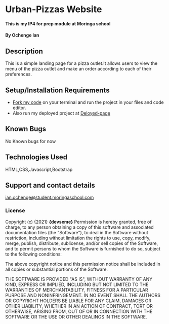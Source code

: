 # Urban-Pizzas Website

#### This is my IP4 for prep module at Moringa school
#### By **Ochenge Ian**
## Description
This is a simple landing page for a  pizza outlet.It allows users to view the menu of the pizza outlet and make an order according to each of their preferences.
## Setup/Installation Requirements
* [Fork my code](https://github.com/devseme/Urban-Pizzas.git) on your terminal and run the project in your files and code editor.
* Also run my deployed project at [Deloyed-page](https://devseme.github.io/Urban-Pizzas/)

    
## Known Bugs
No Known bugs for now
## Technologies Used
HTML,CSS,Javascript,Bootstrap
## Support and contact details
ian.ochenge@student.moringaschool.com
### License

Copyright (c) {2021} **{devseme}**
Permission is hereby granted, free of charge, to any person obtaining a copy
of this software and associated documentation files (the "Software"), to deal
in the Software without restriction, including without limitation the rights
to use, copy, modify, merge, publish, distribute, sublicense, and/or sell
copies of the Software, and to permit persons to whom the Software is
furnished to do so, subject to the following conditions:

The above copyright notice and this permission notice shall be included in all
copies or substantial portions of the Software.

THE SOFTWARE IS PROVIDED "AS IS", WITHOUT WARRANTY OF ANY KIND, EXPRESS OR
IMPLIED, INCLUDING BUT NOT LIMITED TO THE WARRANTIES OF MERCHANTABILITY,
FITNESS FOR A PARTICULAR PURPOSE AND NONINFRINGEMENT. IN NO EVENT SHALL THE
AUTHORS OR COPYRIGHT HOLDERS BE LIABLE FOR ANY CLAIM, DAMAGES OR OTHER
LIABILITY, WHETHER IN AN ACTION OF CONTRACT, TORT OR OTHERWISE, ARISING FROM,
OUT OF OR IN CONNECTION WITH THE SOFTWARE OR THE USE OR OTHER DEALINGS IN THE
SOFTWARE.
